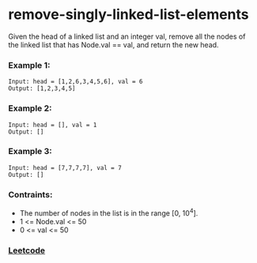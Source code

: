 # remove-singly-linked-list-elements
Given the head of a linked list and an integer val, remove all the nodes of the linked list that has Node.val == val, and return the new head.

### Example 1:
```
Input: head = [1,2,6,3,4,5,6], val = 6
Output: [1,2,3,4,5]
```

### Example 2:
```
Input: head = [], val = 1
Output: []
```

### Example 3:
```
Input: head = [7,7,7,7], val = 7
Output: []
```

### Contraints:
* The number of nodes in the list is in the range [0, 10<sup>4</sup>].
* 1 <= Node.val <= 50
* 0 <= val <= 50

### [Leetcode](https://leetcode.com)
